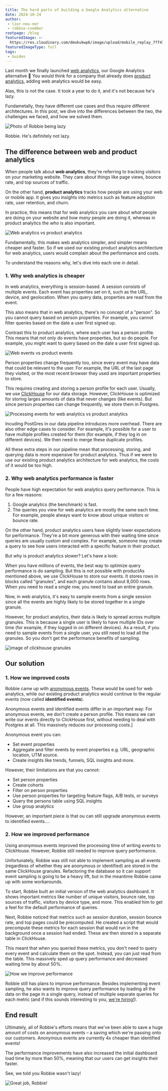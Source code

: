 ```yaml
---
title: The hard parts of building a Google Analytics alternative
date: 2024-10-24
author:
 - lior-neu-ner
 - robbie-coomber
rootpage: /blog
featuredImage: >- 
  https://res.cloudinary.com/dmukukwp6/image/upload/mobile_replay_7ff47733d8.png
featuredImageType: full
tags:
 - Guides
---
```


Last month we finally launched [web analytics](/web-analytics), our Google Analytics alternative 🎉 You would think for a company that already does [product analytics](/product-analytics), adding web analytics would be easy. 

Alas, this is not the case. It took <TeamMember name="Robbie Coomber" /> a year to do it, and it's not because he's lazy. 

Fundametally, they have different use cases and thus require different architectures. In this post, we dive into the differences between the two, the challenges we faced, and how we solved them.

![Photo of Robbie being lazy](placeholder)
<Caption>Robbie. He's definitely not lazy.</Caption>

## The difference between web and product analytics

When people talk about **web analytics**, they're referring to tracking visitors on your marketing website. They care about things like page views, bounce rate, and top sources of traffic.

On the other hand, **product analytics** tracks how people are using your web or mobile app. It gives you insights into metrics such as feature adoption rate, user retention, and churn.

In practice, this means that for web analytics you care about _what_ people are doing on your website and _how many_ people are doing it, whereas in product analytics the _who_ is also important.

![Web analytics vs product analytics](https://res.cloudinary.com/dmukukwp6/image/upload/web_vs_prodyuct_21a8b644e9.png)

Fundamentally, this makes web analytics simpler, and simpler means cheaper and faster. So if we used our existing product analytics architecture for web analytics, users would complain about the performance and costs.

To understand the reasons why, let's dive into each one in detail.

### 1. Why web analytics is cheaper

In web analytics, everything is session-based. A session consists of multiple events. Each event has properties set on it, such as the URL, device, and geolocation. When you query data, properties are read from the event. 

This also means that in web analytics, there's no concept of a "person". So you cannot query based on person properties. For example, you cannot filter queries based on the date a user first signed up.

Contrast this to product analytics, where each user has a person profile. This means that not only do events have properties, but so do people. For example, you might want to query based on the date a user first signed up. 

![Web events vs product events](https://res.cloudinary.com/dmukukwp6/image/upload/events_6caabf2705.png)

Person properties change frequently too, since every event may have data that could be relevant to the user. For example, the URL of the last page they visited, or the most recent browser they used are important properties to store.

This requires creating and storing a person profile for each user. Usually, we use [ClickHouse](https://posthog.com/blog/how-we-turned-clickhouse-into-our-eventmansion) for our data storage. However, ClickHouse is optimized for storing larges amounts of data that never changes (like events). But since person properties can change frequently, we store them in Postgres.

![Processing events for web analytics vs product analytics](https://res.cloudinary.com/dmukukwp6/image/upload/Untitled_2023_07_04_1645_efb32323b9.png)

Incuding PostGres in our data pipeline introduces more overhead. There are also other edge cases to consider. For example, it's possible for a user to have multiple profiles created for them (for example, if they log in on different devices). We then need to merge these duplicate profiles.

All these extra steps in our pipeline mean that processing, storing, and querying data is more expensive for product analytics. Thus if we were to use our existing product analytics architecture for web analytics, the costs of it would be too high.

### 2. Why web analytics performance is faster

People have high expectation for web analytics query performance. This is for a few reasons:

1. Google analytics (the benchmark) is fast.
2. The queries you view for web analytics are mostly the same each time. For example, people always want to know about unique visitors or bounce rate.

On the other hand, product analytics users have slightly lower expectations for performance. They're a bit more generous with their waiting time since queries are usually custom and complex. For example, someone may create a query to see how users interacted with a specific feature in their product.

But why is product analytics slower? Let's have a look:

When you have millions of events, the best way to optimize query performance is do sampling. But this is not possible with productAs mentioned above, we use ClickHouse to store our events. It stores rows in blocks called "granules", and each granule contains about 8,000 rows. When you need to read a single row, you need to load an entire granule.

Now, in web analytics, it's easy to sample events from a single session since all the events are highly likely to be stored together in a single granule.

However, for product analytics, their data is likely to spread across multiple granules. This is because a single user is likely to have multiple IDs over time (for example, if they logged in on different devices). As a result, if you need to sample events from a single user, you still need to load all the granules. So you don't get the performance benefits of sampling.

![image of clickhouse granules](https://res.cloudinary.com/dmukukwp6/image/upload/granules_f969035f22.png)

## Our solution

### 1. How we improved costs
Robbie came up with [anonymous events](https://posthog.com/blog/anonymous-events). These would be used for web analytics, while our existing product analytics would continue to the regular events (now called **identified events**).

Anonymous events and identified events differ in an important way: For anonymous events, we don't create a person profile. This means we can write our events directly to ClickHouse first, without needing to deal with Postgres at all. This massively reduces our processing costs.]

Anonymous event you can:
- Set event properties
- Aggregate and filter events by event properties e.g. URL, geographic location, UTM source.
- Create insights like trends, funnels, SQL insights and more.

However, their limitations are that you cannot:
- Set person properties
- Create cohorts
- Filter on person properties
- Use person properties for targeting feature flags, A/B tests, or surveys
- Query the persons table using SQL insights
- Use group analytics

However, an important piece is that ou can still upgrade anonymous events to identified events....

### 2. How we improved performance

Using anonymous events improved the processing time of writing events to ClickHouse. However, Robbie still needed to improve query performance.

Unfortunately, Robbie was still not able to implement sampling as all events (regardless of whether they are anonymous or identified) are stored in the same ClickHouse granules. Refactoring the database so it can support event sampling is going to be a heavy lift, but in the meantime Robbie came up with some workarounds.

To start, Robbie built an initial version of the web analytics dashboard. It shows important metrics like number of unique visitors, bounce rate, top sources of traffic, visitors by device type, and more. This enabled him to get a feel for the default performance of queries.

Next, Robbie noticed that metrics such as session duration, session bounce rate, and top pages could be precomputed. He created a script that would precompute these metrics for each session that would run in the background once a session had ended. These are then stored in a separate table in ClickHouse.

This meant that when you queried these metrics, you don't need to query every event and calculate them on the spot. Instead, you can just read from the table. This massively sped up query performance and decreased waiting time by about 50%.

![How we improve performance](https://res.cloudinary.com/dmukukwp6/image/upload/perf_6cafe5250e.png)

Robbie still has plans to improve performance. Besides implementing event sampling, he also wants to improve query performance by loading all the data on the page in a single query, instead of multiple separate queries for each metric (and if this sounds interesting to you, [we're hiring!](/careers/product-engineer)).

## End result

Ultimately, all of Robbie's efforts means that we've been able to save a huge amount of costs on anonymous events – a saving which we're passing onto our customers. Anonymous events are currently 4x cheaper than identified events!

The performance improvements have also increased the initial dashboard load time by more than 50%, meaning that our users can get insights their faster.

See, we told you Robbie wasn't lazy!

![Great job, Robbie!](https://res.cloudinary.com/dmukukwp6/image/upload/Group_10118_c7ca47feb9.png)